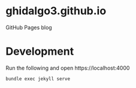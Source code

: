 # ghidalgo3.github.io
GitHub Pages blog

# Development
Run the following and open https://localhost:4000
```
bundle exec jekyll serve
```